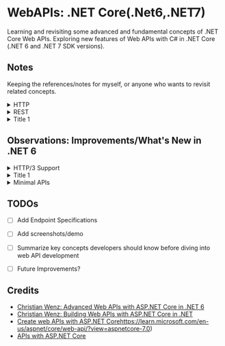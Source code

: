 # WebAPIs: .NET Core(.Net6,.NET7)
Learning and revisiting some advanced and fundamental concepts of .NET Core Web APIs. Exploring new features of Web APIs with C# in .NET Core (.NET 6 and .NET 7 SDK versions).  


## Notes 


Keeping the references/notes for myself, or anyone who wants to revisit related concepts.



<details>
      <summary>HTTP</summary>
      <p>
           - [HTTP response status codes](https://developer.mozilla.org/en-US/docs/Web/HTTP/Status)
           - [A Comprehensive Guide To HTTP/3 And QUIC + HTTP/1.1 vs HTTP/2 vs HTTP/3](https://www.debugbear.com/blog/http3-quic-protocol-guide)
           - [HTTP/1.1 Original Specification](https://datatracker.ietf.org/doc/html/rfc2616)
      </p>
</details>


<details>
     <summary>REST</summary>
     <p>
       - REST is a design concept. 
       - Rest builds on the foundation of HTTP, utilizing its methods, URIs, status codes, and other features to create a scalable and standardized architecture for building web APIs. The principles of REST are designed to align with the capabilities and characteristics of the HTTP protocol.
     </p>
</details>


<details>
      <summary>Title 1</summary>
      <p>
           Content 1 Content 1 Content 1 Content 1 Content 1
      </p>
</details>

  
## Observations: Improvements/What's New in .NET 6


<details>
      <summary>HTTP/3 Support</summary>
      <p>
           .NET 6 includes preview support for HTTP/3. HTTP/3 solves some existing functional and performance challenges by using a new underlying connection protocol called QUIC. QUIC establishes connections more quickly, and connections are independent of the IP address, allowing mobile clients to roam between Wi-fi and cellular networks.
      </p>
</details>


<details>
      <summary>Title 1</summary>
      <p>
           ASP.NET 6 introduces Minimal APIs, a lightweight approach to building APIs with less boilerplate code. 


           If we uncheck **Use controllers** checkbox while creating a new project using **ASP.NET Core Web API** template, then the template doesn't create any Controllers. 


      Minimal APIs make it easy to quickly write smaller, faster microservices. For microservices or serverless architectures where we might have small, focused APIs, minimal APIs provide a lightweight way to define these APIs without unnecessary overhead. When you have APIs with a single, focused purpose (e.g., exposing a specific functionality or data), minimal APIs can be a good fit. Use minimal APIs for quick prototyping, testing, or building temporary APIs to validate ideas.           
      </p>
</details>


<details>
      <summary>Minimal APIs</summary>
      <p>
           Content 1 Content 1 Content 1 Content 1 Content 1
      </p>
</details>


## TODOs


- [ ] Add Endpoint Specifications  
- [ ] Add screenshots/demo  
- [ ] Summarize key concepts developers should know before diving into web API development
- [ ] Future Improvements? 


## Credits


- [Christian Wenz: Advanced Web APIs with ASP.NET Core in .NET 6](https://www.linkedin.com/learning/advanced-web-apis-with-asp-dot-net-core-in-dot-net-6/filtering-items?contextUrn=urn%3Ali%3AlearningCollection%3A7127800062000201728)
- [Christian Wenz: Building Web APIs with ASP.NET Core in .NET](https://www.linkedin.com/learning/building-web-apis-with-asp-dot-net-core-in-dot-net/hello-world-api-style-19429584?contextUrn=urn%3Ali%3AlearningCollection%3A7127800062000201728)
- [Create web APIs with ASP.NET Core](https://learn.microsoft.com/en-us/aspnet/core/web-api/?view=aspnetcore-7.0)https://learn.microsoft.com/en-us/aspnet/core/web-api/?view=aspnetcore-7.0)
- [APIs with ASP.NET Core](https://dotnet.microsoft.com/en-us/apps/aspnet/apis)
